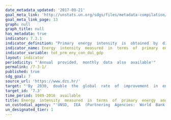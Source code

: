 ```yaml
---
date_metadata_updated: '2017-09-21'
goal_meta_link: 'http://unstats.un.org/sdgs/files/metadata-compilation/Metadata-Goal-7.pdf'
goal_meta_link_page: 13
graph: null
graph_title: null
has_metadata: true
indicator: 7.3.1
indicator_definition: "Primary  energy  intensity  is  obtained  by  dividing  total  primary  energy  supply  over  gross  domestic  product.  Total  primary  energy  supply,  as  defined  by  the  IEA,  is  made  up  of  production  plus  net  imports  minus  international  marine  and  aviation  bunkers  plus-stock  changes.  For  international  comparison  purposes,  GDP  is  measured  in  constant  terms  at  purchasing  power  parity."
indicator_name: Energy  intensity  measured  in  terms  of  primary  energy  and  GDP
indicator_variable: tot_prm_eny_con_dol_gdp
layout: indicator
periodicity: "'Annual  provided,  monthly  data  also  available'"
permalink: /7-3-1/
published: true
sdg_goal: 7
source_url: 'https://www.dzs.hr/'
target: "'By  2030,  double  the  global  rate  of  improvement  in  energy  efficiency.'"
target_id: '7.3'
time_period: 1949-2016  available
title: Energy  intensity  measured  in  terms  of  primary  energy  and  GDP
un_custodial_agency: "'UNSD,  IEA  (Partnering  Agencies:  World  Bank,  UN  Energy)'"
un_designated_tier: 1
---
```

